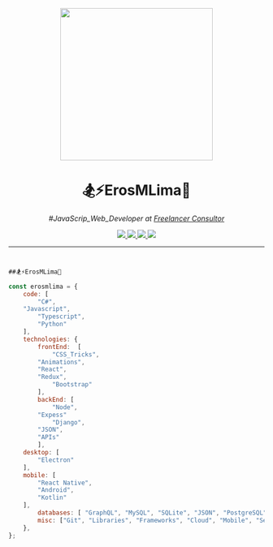 
<p align="center">
    <img windth="300" height="300" src="https://i.pinimg.com/originals/30/b8/17/30b8174c6f1a07e0af9bcf41fec3a5f5.gif">
</p>




<h1 align="center">🏂⚡️ErosMLima🤖</h1></center>
<p align="center"><em>#JavaScrip_Web_Developer at <a href="http://www.freelancer_consuntor.com">Freelancer Consultor</a> 
</em></p>

<p align="center">
<a href="mailto:website4creators@gmail.com">
<img src="https://img.shields.io/badge/Gmail-D14815?style=for-the-badge&logo=gmail&logoColor=white"/>
</a><a href="https://www.linkedin.com/in/%E2%9A%A1%EF%B8%8Feros-m-lima-57a405198/">
<img src="https://img.shields.io/badge/LinkedIn-0077B5?style=for-the-badge&logo=linkedin&logoColor=white"/>
</a><a href="https://www.hackerrank.com/website4creators">
<img src="https://img.shields.io/badge/HackerRank-25D366?style=for-the-badge&logo=hackerrank&logoColor=green&color=black">
</a><a href="https://www.npmjs.com/">
<img src="https://img.shields.io/badge/npm-CB3837?style=for-the-badge&logo=npm&logoColor=white"/>
</a>
</p>

--- 

```javascript 


##🏂⚡️ErosMLima🤖 

const erosmlima = {
    code: [
        "C#",
	"Javascript",
        "Typescript",
        "Python"
    ],
    technologies: {
        frontEnd:  [
            "CSS_Tricks",
	    "Animations",
	    "React",
	    "Redux",
            "Bootstrap"
        ],
        backEnd: [
            "Node",
	    "Expess"
            "Django",
	    "JSON",
	    "APIs"
        ],
	desktop: [
	    "Electron"		
	],
	mobile: [
	    "React Native",	    
	    "Android",
	    "Kotlin"
	],
        databases: [ "GraphQL", "MySQL", "SQLite", "JSON", "PostgreSQL", "MongoDB", "Firebase" ],
        misc: ["Git", "Libraries", "Frameworks", "Cloud", "Mobile", "Servers", "DBs", "PWAs", "UX", "UI" ]
    },
};



